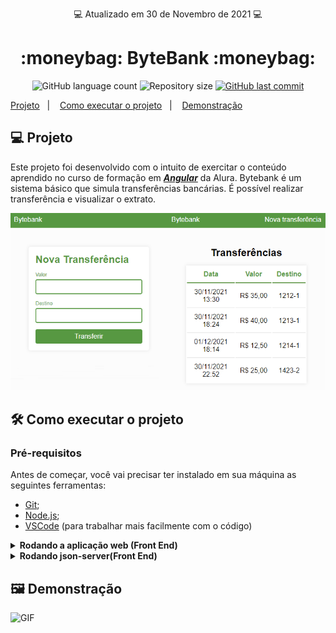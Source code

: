 <p align="center"> 💻 Atualizado em 30 de Novembro de 2021 💻</p>

<h1 align="center"> :moneybag: ByteBank :moneybag:</h1>

<p align="center">
  <img alt="GitHub language count" src="https://img.shields.io/github/languages/count/gabrielcoelhox/bytebank">

  <img alt="Repository size" src="https://img.shields.io/github/repo-size/gabrielcoelhox/bytebank">

  <a href="https://github.com/gabrielcoelhox/chess-game-java/commits/main">
    <img alt="GitHub last commit" src="https://img.shields.io/github/last-commit/gabrielcoelhox/bytebank">
  </a>
</p>

[Projeto](#id1)&nbsp;&nbsp;&nbsp;|&nbsp;&nbsp;&nbsp;
[Como executar o projeto](#id2)&nbsp;&nbsp;&nbsp;|&nbsp;&nbsp;&nbsp; 
[Demonstração](#id3)

## <a id="id1"> 💻 Projeto </a>

Este projeto foi desenvolvido com o intuito de exercitar o conteúdo aprendido no curso de formação em *__[Angular][Angular]__* da Alura. Bytebank é um sistema básico que simula transferências bancárias. É possível realizar transferência e visualizar o extrato.

 ![IMG](github/img.png)

## <a id="id2">:hammer_and_wrench: Como executar o projeto

### Pré-requisitos

Antes de começar, você vai precisar ter instalado em sua máquina as seguintes ferramentas:
- [Git](https://git-scm.com);
- [Node.js][nodejs];
- [VSCode][vscode] (para trabalhar mais facilmente com o código)

<details>
<summary><strong>Rodando a aplicação web (Front End)</strong></summary>

```bash
# Clone este repositório
$ git clone https://github.com/gabrielcoelhox/bytebank.git
# Instale as dependências
$ npm install
# Inicie a aplicação
$ ng s -o
# A aplicação será aberta na porta:3000 - acesse http://localhost:3000
```
</details>

<details>
<summary><strong>Rodando json-server(Front End)</strong></summary>

```bash
$ cd dados
# Instale as dependências
$ json-server --watch db.json
# Inicie a aplicação
$ ng s -o
# A aplicação será aberta na porta:3000 - acesse http://localhost:3000
```
</details>

## <a id="id3"> 🖼️ Demonstração </a>

![GIF](github/animacao.gif)
 
[nodejs]: https://nodejs.org/
[angular]: https://angular.io/
[vscode]: https://code.visualstudio.com/
[vceditconfig]: https://marketplace.visualstudio.com/items?itemName=EditorConfig.EditorConfig
[license]: https://opensource.org/licenses/MIT
[vceslint]: https://marketplace.visualstudio.com/items?itemName=dbaeumer.vscode-eslint
